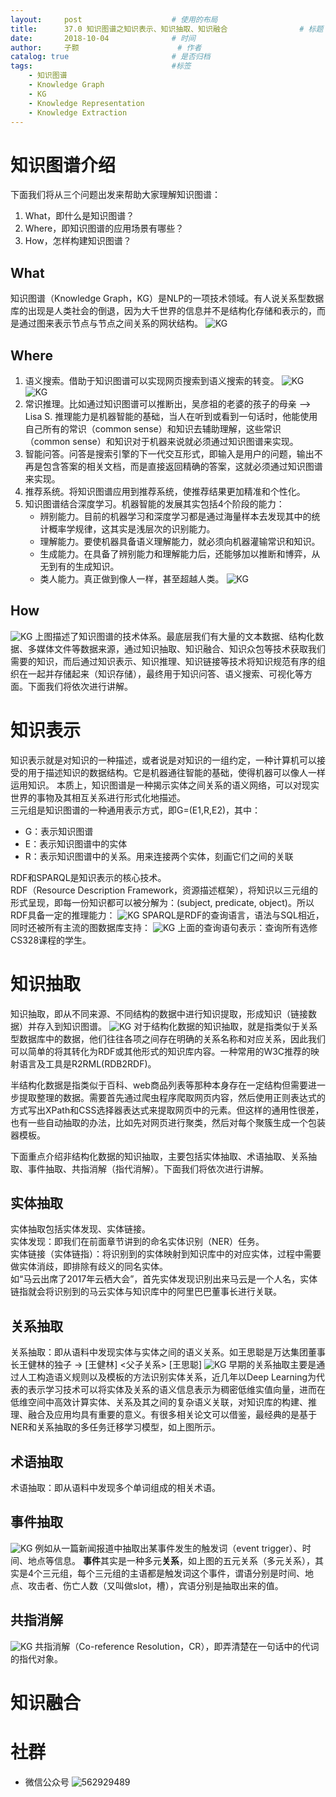 ```yaml
---
layout:     post   				    # 使用的布局
title:      37.0 知识图谱之知识表示、知识抽取、知识融合				# 标题 
date:       2018-10-04 				# 时间
author:     子颢 						# 作者
catalog: true 						# 是否归档
tags:								#标签
    - 知识图谱
    - Knowledge Graph
    - KG
    - Knowledge Representation
    - Knowledge Extraction
---
```


# 知识图谱介绍

下面我们将从三个问题出发来帮助大家理解知识图谱：
1. What，即什么是知识图谱？
2. Where，即知识图谱的应用场景有哪些？
3. How，怎样构建知识图谱？

## What

知识图谱（Knowledge Graph，KG）是NLP的一项技术领域。有人说关系型数据库的出现是人类社会的倒退，因为大千世界的信息并不是结构化存储和表示的，而是通过图来表示节点与节点之间关系的网状结构。
![KG](/img/KG-01.png)

## Where

1. 语义搜索。借助于知识图谱可以实现网页搜索到语义搜索的转变。
![KG](/img/KG-02.png)
![KG](/img/KG-05.png)
2. 常识推理。比如通过知识图谱可以推断出，吴彦祖的老婆的孩子的母亲 --> Lisa S. 推理能力是机器智能的基础，当人在听到或看到一句话时，他能使用自己所有的常识（common sense）和知识去辅助理解，这些常识（common sense）和知识对于机器来说就必须通过知识图谱来实现。
3. 智能问答。问答是搜索引擎的下一代交互形式，即输入是用户的问题，输出不再是包含答案的相关文档，而是直接返回精确的答案，这就必须通过知识图谱来实现。
4. 推荐系统。将知识图谱应用到推荐系统，使推荐结果更加精准和个性化。
5. 知识图谱结合深度学习。机器智能的发展其实包括4个阶段的能力：
    - 辨别能力。目前的机器学习和深度学习都是通过海量样本去发现其中的统计概率学规律，这其实是浅层次的识别能力。
    - 理解能力。要使机器具备语义理解能力，就必须向机器灌输常识和知识。
    - 生成能力。在具备了辨别能力和理解能力后，还能够加以推断和博弈，从无到有的生成知识。
    - 类人能力。真正做到像人一样，甚至超越人类。
![KG](/img/KG-03.png)

## How

![KG](/img/KG-04.png)
上图描述了知识图谱的技术体系。最底层我们有大量的文本数据、结构化数据、多媒体文件等数据来源，通过知识抽取、知识融合、知识众包等技术获取我们需要的知识，而后通过知识表示、知识推理、知识链接等技术将知识规范有序的组织在一起并存储起来（知识存储），最终用于知识问答、语义搜索、可视化等方面。下面我们将依次进行讲解。

# 知识表示

知识表示就是对知识的一种描述，或者说是对知识的一组约定，一种计算机可以接受的用于描述知识的数据结构。它是机器通往智能的基础，使得机器可以像人一样运用知识。
本质上，知识图谱是一种揭示实体之间关系的语义网络，可以对现实世界的事物及其相互关系进行形式化地描述。<br>
三元组是知识图谱的一种通用表示方式，即G=(E1,R,E2)，其中：
- G：表示知识图谱
- E：表示知识图谱中的实体
- R：表示知识图谱中的关系。用来连接两个实体，刻画它们之间的关联

RDF和SPARQL是知识表示的核心技术。<br>
RDF（Resource Description Framework，资源描述框架），将知识以三元组的形式呈现，即每一份知识都可以被分解为：(subject, predicate, object)。所以RDF具备一定的推理能力：
![KG](/img/KG-06.png)
SPARQL是RDF的查询语言，语法与SQL相近，同时还被所有主流的图数据库支持：
![KG](/img/KG-07.png)
上面的查询语句表示：查询所有选修CS328课程的学生。

# 知识抽取

知识抽取，即从不同来源、不同结构的数据中进行知识提取，形成知识（链接数据）并存入到知识图谱。
![KG](/img/KG-08.png)
对于结构化数据的知识抽取，就是指类似于关系型数据库中的数据，他们往往各项之间存在明确的关系名称和对应关系，因此我们可以简单的将其转化为RDF或其他形式的知识库内容。一种常用的W3C推荐的映射语言及工具是R2RML(RDB2RDF)。

半结构化数据是指类似于百科、web商品列表等那种本身存在一定结构但需要进一步提取整理的数据。需要首先通过爬虫程序爬取网页内容，然后使用正则表达式的方式写出XPath和CSS选择器表达式来提取网页中的元素。但这样的通用性很差，也有一些自动抽取的办法，比如先对网页进行聚类，然后对每个聚簇生成一个包装器模板。

下面重点介绍非结构化数据的知识抽取，主要包括实体抽取、术语抽取、关系抽取、事件抽取、共指消解（指代消解）。下面我们将依次进行讲解。

## 实体抽取

实体抽取包括实体发现、实体链接。<br>
实体发现：即我们在前面章节讲到的命名实体识别（NER）任务。<br>
实体链接（实体链指）：将识别到的实体映射到知识库中的对应实体，过程中需要做实体消歧，即排除有歧义的同名实体。<br>
如“马云出席了2017年云栖大会”，首先实体发现识别出来马云是一个人名，实体链指就会将识别到的马云实体与知识库中的阿里巴巴董事长进行关联。

## 关系抽取

关系抽取：即从语料中发现实体与实体之间的语义关系。如王思聪是万达集团董事长王健林的独子 → [王健林] <父子关系> [王思聪]
![KG](/img/KG-11.png)
早期的关系抽取主要是通过人工构造语义规则以及模板的方法识别实体关系，近几年以Deep Learning为代表的表示学习技术可以将实体及关系的语义信息表示为稠密低维实值向量，进而在低维空间中高效计算实体、关系及其之间的复杂语义关联，对知识库的构建、推理、融合及应用均具有重要的意义。有很多相关论文可以借鉴，最经典的是基于NER和关系抽取的多任务迁移学习模型，如上图所示。

## 术语抽取

术语抽取：即从语料中发现多个单词组成的相关术语。

## 事件抽取

![KG](/img/KG-09.png)
例如从一篇新闻报道中抽取出某事件发生的触发词（event trigger）、时间、地点等信息。
<strong>事件</strong>其实是一种多元<strong>关系</strong>，如上图的五元关系（多元关系），其实是4个三元组，每个三元组的主语都是触发词这个事件，谓语分别是时间、地点、攻击者、伤亡人数（又叫做slot，槽），宾语分别是抽取出来的值。

## 共指消解

![KG](/img/KG-10.png)
共指消解（Co-reference Resolution，CR），即弄清楚在一句话中的代词的指代对象。

# 知识融合






# 社群

- 微信公众号
	![562929489](/img/wxgzh_ewm.png)
